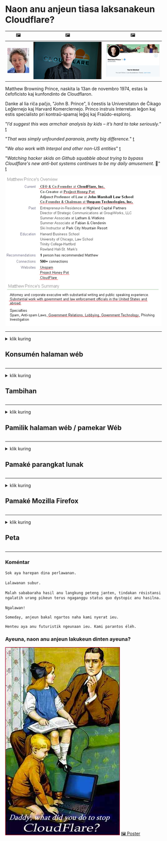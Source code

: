 # Naon anu anjeun tiasa laksanakeun Cloudflare?

| 🖼 | 🖼 | 🖼 |
| --- | --- | --- |
| ![](../image/matthew_prince_teen.jpg) | ![](../image/matthew_prince.jpg) | ![](../image/blockedbymatthewprince.jpg) |


Matthew Browning Prince, naskita la 13an de novembro 1974, estas la ĉefoficisto kaj kunfondinto de Cloudflaron.

Danke al lia riĉa paĉjo, "John B. Prince", li ĉeestis la Universitaton de Ĉikago Leĝlernejo kaj Harvard Komerclernejo.
Princo instruis Interretan leĝon kaj estis specialisto pri kontraŭ-spamaj leĝoj kaj Fraŭdo-esploroj.


"*I’d suggest this was armchair analysis by kids – it’s hard to take seriously.*" [t](https://www.theguardian.com/technology/2015/nov/19/cloudflare-accused-by-anonymous-helping-isis)

"*That was simply unfounded paranoia, pretty big difference.*"  [t](https://twitter.com/xxdesmus/status/992757936123359233)

"*We also work with Interpol and other non-US entities*" [t](https://twitter.com/eastdakota/status/1203028504184360960)

"*Watching hacker skids on Github squabble about trying to bypass Cloudflare's new anti-bot systems continues to be my daily amusement.* 🍿" [t](https://twitter.com/eastdakota/status/1273277839102656515)


![](../image/whoismp.jpg)

---


<details>
<summary>klik kuring

## Konsumén halaman wéb
</summary>


- Upami halaman wéb anu anjeun resep nganggo Cloudflare, bejakeun aranjeunna henteu nganggo Cloudflare.
  - Whining dina média sosial sapertos Facebook, Reddit, Twitter atanapi Mastodon henteu aya bedana. [Tindakan langkung leueur tibatan hashtags.](https://twitter.com/phyzonloop/status/1274132092490862594)
  - Coba kontak ka nu gaduh halaman wéb upami anjeun badé nguntungkeun.

[Cloudflare nyarios](https://github.com/Eloston/ungoogled-chromium/issues/783):
```
Kami ngarékoméndasikeun anjeun ngahontal ka pangurus pikeun jasa atanapi situs khusus anu anjeun pasihkeun sareng bagikeun pangalaman anjeun.
```

[Upami anjeun henteu nyungkeun éta, pamilik halaman wé moal terang masalah ieu.](../PEOPLE.md)

![](../image/liberapay.jpg)

[Conto anu suksés](https://counterpartytalk.org/t/turn-off-cloudflare-on-counterparty-co-plz/164/5).<br>
Anjeun gaduh masalah? [Angkat sora anjeun ayeuna.](https://github.com/maraoz/maraoz.github.io/issues/1) Conto ieu di handap.

```
Anjeun ngan ukur ngabantosan sénsor perusahaan sareng panjagaan massal.
http://crimeflare.eu.org
```

```
Halaman wéb anjeun aya di kebon pinding-privasi swasta CloudFlare.
http://crimeflare.eu.org
```

- Candak sababaraha waktos kanggo maca kabijakan privasi halaman wéb.
  - upami halaman wéb aya di tukangeun Cloudflare atanapi halaman wéb nganggo jasa anu nyambung kana Cloudflare.

Éta kedah ngajelaskeun naon anu "Cloudflare", sareng nyungkeun idin pikeun ngabagi data anjeun sareng Cloudflare. Gagal pikeun ngalakukeunana bakal ngahasilkeun ngalanggar kapercayaan sareng halaman wéb anu dimaksud kedah dihindari.

[Conto kawijakan privasi anu tiasa ditampi di dieu](https://archive.is/bDlTz) ("Subprocessors" > "Entity Name")

```
Kuring parantos maca kabijakan privasi anjeun sareng kuring henteu tiasa mendakan kecap Cloudflare.
Kuring nolak ngabagi data sareng anjeun upami anjeun teras-terasan masihan data abdi ka Cloudflare.
http://crimeflare.eu.org
```

Ieu mangrupikeun conto tina kabijakan privasi anu henteu ngagaduhan kecap Cloudflare.
[Liberland Jobs](https://archive.is/daKIr) [privacy policy](https://docsend.com/view/feiwyte):

![](../image/cfwontobey.jpg)

Cloudflare gaduh kabijakan privasi nyalira.
[Cloudflare resep jalma doxxing.](https://www.reddit.com/r/GamerGhazi/comments/2s64fe/be_wary_reporting_to_cloudflare/)

Ieu conto anu saé pikeun formulir pendaptaran halaman wéb.
AFAIK, nol halaman wé ngalakukeun ieu. Naha anjeun bakal percanten ka aranjeunna?

```
Ku ngaklik "Ngadaptarkeun XYZ", anjeun satuju kana istilah jasa sareng pernyataan privasi kami.
Anjeun ogé satuju pikeun ngabagi data anjeun sareng Cloudflare sareng ogé satuju kana pernyataan privasi cloudflare.
Upami Cloudflare ngabocorkeun inpormasi anjeun atanapi henteu ngantep anjeun nyambung kana sérver kami, éta sanés kalepatan kami. [*]

[ Daptar ] [ abdi henteu satuju ]
```
[*] [PEOPLE.md](../PEOPLE.md)


- Coba henteu nganggo jasa aranjeunna. Émut anjeun nuju diawaskeun ku Cloudflare.
  - ["I'm in your TLS, sniffin' your passworz"](../image/iminurtls.jpg)

- Milarian halaman wéb anu sanés. Aya alternatif sareng kasempetan dina internét!

- Ngayakinkeun babaturan anjeun pikeun ngagunakeun Tor unggal dinten.
  - Anonim kedahna standar internét kabuka!
  - [Catet yén proyék Tor henteu resep kana proyék ieu.](../HISTORY.md)

</details>

------

<details>
<summary>klik kuring

## Tambihan
</summary>

- Upami panyungsi anjeun nyaéta Firefox, Tor Browser, atanapi Ungoogled Chromium nganggo salah sahiji tambahan ieu di handap.
  - Upami anjeun hoyong nambihan tambahan tambihan anu sanés naroskeun heula.


| Nami | Pamekar | Ngarojong | Tiasa Blok | Tiasa Ngabéjaan | Chrome |
| -------- | -------- | -------- | -------- | -------- | -------- |
| [Bloku Cloudflaron MITM-Atakon](../subfiles/addon/bcma.md) | #Addon | [ ? ](http://crimeflare.eu.org/) | **Leres**     | **Leres**     |  **Leres** |
| [Ĉu ligoj estas vundeblaj al MITM-atako?](../subfiles/addon/ismm.md) | #Addon | [ ? ](http://crimeflare.eu.org/) | Henteu     | **Leres**     |  **Leres** |
| [Ĉu ĉi tiuj ligoj blokos Tor-uzanton?](../subfiles/addon/isat.md) | #Addon | [ ? ](http://crimeflare.eu.org/) | Henteu     | **Leres**     |  **Leres** |
| [Block Cloudflare MITM Attack](https://trac.torproject.org/projects/tor/attachment/ticket/24351/block_cloudflare_mitm_attack-1.0.14.1-an%2Bfx.xpi)<br>[**DELETED BY TOR PROJECT**](../HISTORY.md) | nullius | [ ? ](../tool/block_cloudflare_mitm_fx), [Link](http://crimeflare.eu.org/) | **Leres**     | **Leres**     |  Henteu |
| [TPRB](http://sw.nnpaefp7pkadbxxkhz2agtbv2a4g5sgo2fbmv3i7czaua354334uqqad.onion/) | Sw | [ ? ](http://sw.nnpaefp7pkadbxxkhz2agtbv2a4g5sgo2fbmv3i7czaua354334uqqad.onion/) | **Leres**     | **Leres**     |  Henteu |
| [Detect Cloudflare](https://addons.mozilla.org/en-US/firefox/addon/detect-cloudflare/) | Frank Otto | [ ? ](https://github.com/traktofon/cf-detect) | Henteu     | **Leres**     |  Henteu |
| [True Sight](https://addons.mozilla.org/en-US/firefox/addon/detect-cloudflare-plus/) | claustromaniac | [ ? ](https://github.com/claustromaniac/detect-cloudflare-plus) | Henteu     | **Leres**     |  Henteu |
| [Which Cloudflare datacenter am I visiting?](https://addons.mozilla.org/en-US/firefox/addon/cf-pop/) | 依云 | [ ? ](https://github.com/lilydjwg/cf-pop) | Henteu     | **Leres**     |  Henteu |
| [My Privacy DNS - Link Details](https://mypdns.org/infrastructure/mypdns-reporter/-/blob/master/client/addon.md#mypdns-link-details) | My Privacy DNS | [ ? ](https://mypdns.org/MypDNS/support/-/issues) | Ingen     | **Ja**     |  Ingen |


- "Decentraleyes" tiasa ngeureunkeun sambungan kana "CDNJS (Cloudflare)".
  - Éta nyegah seueur paménta pikeun ngahontal jaringan, sareng ngalayanan file lokal pikeun nyegah situs-situs rusak.
  - Pamekar ngajawab: "[very concerning indeed](https://github.com/Synzvato/decentraleyes/issues/236#issuecomment-352049501)", "[widespread usage severely centralizes the web](https://github.com/Synzvato/decentraleyes/issues/251#issuecomment-366752049)"

- [Anjeun tiasa ogé miceun atanapi henteu percanten sertipikat Cloudflare tina Otoritas Sértipikat anjeun (CA).](https://www.ssl.com/how-to/remove-root-certificate-firefox/)

</details>

------

<details>
<summary>klik kuring

## Pamilik halaman wéb / pamekar Wéb
</summary>


![](../image/word_cloudflarefree.jpg)

- Entong nganggo solusi Cloudflare, Periode.
  - Anjeun tiasa ngalakukeun langkung saé tibatan éta, leres? [Kieu kumaha miceun lalanggan Cloudflare, rencana, domain, atanapi akun.](https://support.cloudflare.com/hc/en-us/articles/200167776-Removing-subscriptions-plans-domains-or-accounts)

| 🖼 | 🖼 |
| --- | --- |
| ![](../image/htmlalertcloudflare.jpg) | ![](../image/htmlalertcloudflare2.jpg) |

- Hoyong palanggan langkung? Anjeun terang naon anu kedah dilakukeun. Hint nyaéta "garis di luhur".
  - [Halo, anjeun nyerat "Kami nyandak privasi anjeun sacara serius" tapi kuring ngagaduhan "Kasalahan 403 Dilarang Proksi Anonim Henteu Diidinan".](https://it.slashdot.org/story/19/02/19/0033255/stop-saying-we-take-your-privacy-and-security-seriously) Naha anjeun ngahalangan Tor Atanapi VPN? Sareng naha anjeun ngahalangan surelek samentawis?

![](../image/anonexist.jpg)

- Ngagunakeun Cloudflare bakal ningkatkeun kamungkinan pareum. Datang moal tiasa aksés kana halaman wéb anjeun upami sérver anjeun turun atanapi Cloudflare pareum.
  - [Naha anjeun leres-leres pikir Cloudflare henteu pernah turun?](https://www.ibtimes.com/cloudflare-down-not-working-sites-producing-504-gateway-timeout-errors-2618008) [Another](https://twitter.com/Jedduff/status/1097875615997399040) [sample](https://twitter.com/search?f=tweets&vertical=default&q=Cloudflare%20is%20having%20problems). [Need more](../PEOPLE.md)?

![](../image/cloudflareinternalerror.jpg)

- Ngagunakeun Cloudflare pikeun proxy "jasa API" anjeun, "server pembaruan parangkat lunak" atanapi "RSS feed" bakal ngarugikeun palanggan anjeun. Hiji nasabah nyauran anjeun sareng nyarios "Kuring henteu tiasa nganggo API anjeun deui", sareng anjeun henteu terang naon anu nuju lumangsung. Cloudflare tiasa cicingeun meungpeuk konsumén anjeun. Naha saur anjeun henteu kunanaon?
  - Aya seueur RSS reader client sareng RSS reader jasa online. Naha anjeun nyebarkeun RSS feed upami anjeun henteu ngijinkeun jalma ngalanggan?

![](../image/rssfeedovercf.jpg)

- Naha anjeun peryogi sertipikat HTTPS? Anggo "Hayu Énkripsi" atanapi mésér waé ti perusahaan CA.

- Naha anjeun peryogi sérver DNS? Henteu tiasa nyetél sérver anjeun nyalira? Kumaha upami aranjeunna: [Hurricane Electric Free DNS](https://dns.he.net/), [Dyn.com](https://dyn.com/dns/), [1984 Hosting](https://www.1984hosting.com/), [Afraid.Org (Admin hapus akun anjeun upami anjeun nganggo TOR)](https://freedns.afraid.org/)
  - [Alternativoj al DNS](../subfiles/alternative/domaindns.md)

- Milarian jasa hosting? Gratis waé? Kumaha upami aranjeunna: [Onion Service](http://vww6ybal4bd7szmgncyruucpgfkqahzddi37ktceo3ah7ngmcopnpyyd.onion/en/security/network-security/tor/onionservices-best-practices), [Free Web Hosting Area](https://freewha.com/), [Autistici/Inventati Web Site Hosting](https://www.autinv5q6en4gpf4.onion/services/website), [Github Pages](https://pages.github.com/), [Surge](https://surge.sh/)
  - [Alternatipna pikeun Cloudflare](../subfiles/alternative/cloudflare.md)

- Naha anjeun nganggo "cloudflare-ipfs.com"? [Naha anjeun terang Cloudflare IPFS goréng?](../PEOPLE.md)

- Pasang Firewall Aplikasi Wéb sapertos OWASP sareng Fail2Ban dina sérver anjeun sareng atur leres-leres na.
  - Meungpeung Tor sanés jalan kaluarna. Entong ngahukum sadayana ngan pikeun pangguna goréng leutik.

- Alihan atanapi blokir pangguna "Cloudflare Warp" tina teu aksés kana halaman wéb anjeun. Sareng nyayogikeun alesan upami tiasa.

> Daptar IP: "[Kisaran IP Cloudflare ayeuna](cloudflare_inc/)"

> A: Ngan blok aranjeunna

```
server {
...
deny 173.245.48.0/20;
deny 103.21.244.0/22;
deny 103.22.200.0/22;
deny 103.31.4.0/22;
deny 141.101.64.0/18;
deny 108.162.192.0/18;
deny 190.93.240.0/20;
deny 188.114.96.0/20;
deny 197.234.240.0/22;
deny 198.41.128.0/17;
deny 162.158.0.0/15;
deny 104.16.0.0/12;
deny 172.64.0.0/13;
deny 131.0.72.0/22;
deny 2400:cb00::/32;
deny 2606:4700::/32;
deny 2803:f800::/32;
deny 2405:b500::/32;
deny 2405:8100::/32;
deny 2a06:98c0::/29;
deny 2c0f:f248::/32;
...
}
```

> B: Alihan ka halaman peringatan

```
http {
...
geo $iscf {
default 0;
173.245.48.0/20 1;
103.21.244.0/22 1;
103.22.200.0/22 1;
103.31.4.0/22 1;
141.101.64.0/18 1;
108.162.192.0/18 1;
190.93.240.0/20 1;
188.114.96.0/20 1;
197.234.240.0/22 1;
198.41.128.0/17 1;
162.158.0.0/15 1;
104.16.0.0/12 1;
172.64.0.0/13 1;
131.0.72.0/22 1;
2400:cb00::/32 1;
2606:4700::/32 1;
2803:f800::/32 1;
2405:b500::/32 1;
2405:8100::/32 1;
2a06:98c0::/29 1;
2c0f:f248::/32 1;
}
...
}

server {
...
if ($iscf) {rewrite ^ https://example.com/cfwsorry.php;}
...
}

<?php
header('HTTP/1.1 406 Not Acceptable');
echo <<<CLOUDFLARED
Thank you for visiting ourwebsite.com!<br />
We are sorry, but we can't serve you because your connection is being intercepted by Cloudflare.<br />
Please read http://crimeflare.eu.org for more information.<br />
CLOUDFLARED;
die();
```

- Siapkeun Tor Onion Service atanapi I2P insite upami anjeun percanten kabébasan sareng ngabagéakeun pangguna anonim.

- Ménta naséhat ti palanggan séjén Clearnet / Tor dual website sareng damel sobat anonim!

</details>

------

<details>
<summary>klik kuring

## Pamaké parangkat lunak
</summary>


- Discord nganggo CloudFlare. Alternatipna? Kami nyarankeun [**Briar** (Android)](https://f-droid.org/en/packages/org.briarproject.briar.android/), [Ricochet (PC)](https://ricochet.im/), [Tox + Tor (Android/PC)](https://tox.chat/download.html)
  - Briar kalebet Tor daemon janten anjeun henteu kedah masang Orbot.
  - Pamekar Qwtch, Buka Privasi, ngahapus proyék stop_cloudflare tina jasa gitna tanpa aya bewara.

- Upami anjeun nganggo Debian GNU / Linux, atanapi turunan naon waé, langganan: [bug #831835](https://bugs.debian.org/cgi-bin/bugreport.cgi?bug=831835). Sareng upami anjeun tiasa, bantosan verifikasi tambalan, sareng bantosan pangropéa kana kacindekan anu leres naha éta kedah ditampi.

- Salawasna nyarankeun panyungsi ieu.

| Nami | Pamekar | Ngarojong | Koméntar |
| -------- | -------- | -------- | -------- |
| [Ungoogled-Chromium](https://ungoogled-software.github.io/ungoogled-chromium-binaries/) | Eloston | [ ? ](https://github.com/Eloston/ungoogled-chromium) | PC (Win, Mac, Linux)  _!Tor_ |
| [Bromite](https://www.bromite.org/fdroid) | Bromite | [ ? ](https://github.com/bromite/bromite/issues) | Android  _!Tor_ |
| [Tor Browser](https://www.torproject.org/download/) | Tor Project | [ ? ](https://support.torproject.org/) | PC (Win, Mac, Linux)  _Tor_|
| [Tor Browser Android](https://www.torproject.org/download/) | Tor Project | [ ? ](https://support.torproject.org/) | Android  _Tor_|
| [Onion Browser](https://itunes.apple.com/us/app/onion-browser/id519296448?mt=8) | Mike Tigas | [ ? ](https://github.com/OnionBrowser/OnionBrowser/issues) | Apple iOS  _Tor_|
| [GNU/Icecat](https://www.gnu.org/software/gnuzilla/) | GNU | [ ? ](https://www.gnu.org/software/gnuzilla/) | PC (Linux) |
| [IceCatMobile](https://f-droid.org/en/packages/org.gnu.icecat/) | GNU | [ ? ](https://lists.gnu.org/mailman/listinfo/bug-gnuzilla) | Android |
| [Iridium Browser](https://iridiumbrowser.de/about/) | Iridium | [ ? ](https://github.com/iridium-browser/iridium-browser/) | PC (Win, Mac, Linux, OpenBSD) |


Privasi parangkat lunak sanésna henteu sampurna. Ieu henteu hartosna browser Tor "sampurna".
Teu aya 100% aman atanapi 100% pribadi dina internét sareng téknologi.

- Entong nganggo Tor? Anjeun tiasa nganggo panyungsi naon waé nganggo Tor daemon.
  - [Catet yén proyék Tor henteu resep ieu.](https://support.torproject.org/tbb/tbb-9/) Anggo Tor Browser upami anjeun sanggup.
- [Kumaha cara nganggo Chromium nganggo Tor](../subfiles/chromium_tor.md)


Hayu urang ngobrolkeun privasi parangkat lunak sanés.

- [Upami anjeun leres-leres kedah nganggo Firefox, pilih "Firefox ESR".](https://www.mozilla.org/en-US/firefox/organizations/)
  - [Firefox - Spyware Watchdog](https://spyware.neocities.org/articles/firefox.html)
  - [Firefox nolak pidato bébas, ngalarang ucapan bébas](https://web.archive.org/web/20200423010026/https://reclaimthenet.org/firefox-rejects-free-speech-bans-free-speech-commenting-plugin-dissenter-from-its-extensions-gallery/)
  - ["100+ downvotes. Sigana mah naros ka perusahaan parangkat lunak pikeun nempel ... parangkat lunak ngan seueur teuing ayeuna-ayeuna."](https://old.reddit.com/r/firefox/comments/gutdiw/weve_got_work_to_do_the_mozilla_blog/fslbbb6/)
  - [Ih, naha Firefox nunjukkeun kuring aya tautan anu disponsoran dina bilah URL kuring?](https://www.reddit.com/r/firefox/comments/jybx2w/uh_why_is_firefox_showing_me_sponsored_links_in/)
  - [Mozilla - Iblis ngajelma](https://digdeeper.neocities.org/ghost/mozilla.html)

- [Émut, Mozilla nganggo jasa Cloudflare.](https://www.robtex.com/dns-lookup/www.mozilla.org) [Aranjeunna ogé nganggo layanan DNS Cloudflare dina produkna.](https://www.theregister.co.uk/2018/03/21/mozilla_testing_dns_encryption/)

- [Mozilla sacara resmi nolak tikét ieu.](https://bugzilla.mozilla.org/show_bug.cgi?id=1426618)

- [Firefox Focus mangrupikeun guyonan.](https://github.com/mozilla-mobile/focus-android/issues/1743) [Aranjeunna janji bakal mareuman teleméri tapi aranjeunna ngarobihna.](https://github.com/mozilla-mobile/focus-android/issues/4210)

- [PaleMoon / developer Basilisk resep Cloudflare.](https://github.com/mozilla-mobile/focus-android/issues/1743#issuecomment-345993097)
  - [Pale Moon's Archive Server hacked sareng nyebarkeun malware salami 18 Bulan](https://www.reddit.com/r/privacytoolsIO/comments/cc808y/pale_moons_archive_server_hacked_and_spread/)
  - Anjeunna ogé benci ka pangguna Tor - "[Hayu janten mumusuhan Tor. Saur kuring seueur situs kedah ngamusuhan Tor ngemutan faktor panyiksa anu luhur pisan.](https://github.com/yacy/yacy_search_server/issues/314#issuecomment-565932097)"

- [Waterhio ngagaduhan masalah "telepon rumah" parah](https://spyware.neocities.org/articles/waterfox.html)

- [Google Chrome mangrupikeun spyware.](https://www.gnu.org/proprietary/malware-google.en.html)
  - [Google propil kagiatan anjeun.](https://spyware.neocities.org/articles/chrome.html)

- [SRWare Iron ngadamel telepon sambungan anu seueur teuing.](https://spyware.neocities.org/articles/iron.html) Éta ogé nyambung kana domain google.

- [Wani Pelacak daptar whitelist Facebook / Twitter.](https://www.bleepingcomputer.com/news/security/facebook-twitter-trackers-whitelisted-by-brave-browser/)
  - [Ieu langkung seueur masalah.](https://spyware.neocities.org/articles/brave.html)
  - [binance apiliasi ID](https://twitter.com/cryptonator1337/status/1269594587716374528)

- [Microsoft Edge ngamungkinkeun Facebook ngajalankeun kode Flash di tukangeun pangguna.](https://www.zdnet.com/article/microsoft-edge-lets-facebook-run-flash-code-behind-users-backs/)

- [Vivaldi henteu ngahargaan privasi anjeun.](https://spyware.neocities.org/articles/vivaldi.html)

- [Tingkat spyware Opera: Kacida Tinggina](https://spyware.neocities.org/articles/opera.html)

- Apple iOS: [Anjeun henteu kedah nganggo ios pisan, utamina kusabab malware.](https://www.gnu.org/proprietary/malware-apple.html)

Kituna kami nyarankeun tabel di luhur waé. Teu aya anu sanés.

</details>

------

<details>
<summary>klik kuring

## Pamaké Mozilla Firefox
</summary>


- "Firefox Nightly" bakal ngirim inpormasi tingkat debug ka sérver Mozilla tanpa metodeu opt-out.
  - [Server Mozilla ngahiung Cloudflare](https://www.digwebinterface.com/?hostnames=www.mozilla.org%0D%0Amozilla.cloudflare-dns.com&type=&ns=resolver&useresolver=8.8.4.4&nameservers=)

- Tiasa dilarang Firefox pikeun nyambung ka sérver Mozilla.
  - [Pitunjuk témplat kawijakan-Mozilla](https://github.com/mozilla/policy-templates/blob/master/README.md)
  - Émut trik ieu panginten lirén damel dina vérsi engké sabab Mozilla resep daptar bodas sorangan.
  - Anggo firewall sareng saringan DNS pikeun meungpeuk aranjeunna sadayana.

"`/distribution/policies.json`"

>     "WebsiteFilter": {
> 		"Block": [
> 		"*://*.mozilla.com/*",
> 		"*://*.mozilla.net/*",
> 		"*://*.mozilla.org/*",
> 		"*://webcompat.com/*",
> 		"*://*.firefox.com/*",
> 		"*://*.thunderbird.net/*",
> 		"*://*.cloudflare.com/*"
> 		]
>     },


- ~~Laporkeun bug dina Tracker mozilla, ngawartosan aranjeunna henteu nganggo Cloudflare.~~ Aya laporan bug ngeunaan bugzilla. Seueur jalma dipasang masalahna, tapi bugna disumputkeun ku admin di 2018.

- Anjeun tiasa nganonaktifkeun DoH di Firefox.
  - [Ngarobih panyadia DNS standar tina firefox](../subfiles/change-firefox-dns.md)

![](../image/firefoxdns.jpg)

- [Upami anjeun hoyong nganggo non-ISP DNS, pertimbangkeun nganggo jasa OpenNIC Tier2 DNS atanapi jasa DNS sanés Cloudflare.](https://wiki.opennic.org/start)
![](../image/opennic.jpg)
  - Blok Cloudflare nganggo DNS. [Crimeflare DNS](../subfiles/service/publicdns.md)

- Anjeun tiasa nganggo Tor salaku DNS resolver. [Upami anjeun sanés ahli Tor, naroskeun patarosan di dieu.](https://tor.stackexchange.com/)

> **Kumaha?**
> 1. Unduh Tor sareng pasang kana komputer anjeun.
> 2. Tambihkeun garis ieu kana file "torrc".
> DNSPort 127.0.0.1:53
> 3. Balikan deui Tor.
> 4. Atur sérver DNS komputer anjeun ka "127.0.0.1".

</details>

------

<details>
<summary>klik kuring

## Peta
</summary>


- Wartoskeun ka batur sakuriling anjeun ngeunaan bahaya Cloudflare.

- [Bantosan ningkatkeun gudang ieu.](http://crimeflare.eu.org)
  - Boh daptar, argumén ngalawan éta sareng detilna.

- [Dokumén sareng umumkeun pisan dimana aya masalah sareng Cloudflare (sareng perusahaan anu sami), pastikeun disebatkeun Repository ieu nalika anjeun ngalakukeunana](http://crimeflare.eu.org) :)

- Kéngingkeun seueur jalmi anu ngagunakeun Tor sacara standar janten aranjeunna tiasa ngalaman wéb tina sudut pandang anu béda-béda dunya.

- Grup ngamimitian, dina média sosial sareng daging, didédikasikeun pikeun ngabébaskeun dunya ti Cloudflare.

- Upami pantes, kaitkeun ka grup ieu dina Repository ieu - ieu tiasa janten tempat pikeun koordinasi damel babarengan salaku grup.

- [Mimitian coop anu tiasa nyayogikeun alternatif anu sanés perusahaan pikeun Cloudflare.](../subfiles/alternative/cloudflare.md)

- Hayu urang terang ngeunaan naon waé alternatif pikeun ngabantosan sahenteuna masihan sababaraha pertahanan berlapis ngalawan Cloudflare.

- Upami anjeun palanggan Cloudflare, atur pangaturan privasi anjeun, sareng ngantosan éta ngalanggar.
  - [Maka bawa aranjeunna dina tuduhan palanggaran anti spam / privasi.](https://twitter.com/thexpaw/status/1108424723233419264)

- Upami anjeun aya di Amérika Serikat sareng halaman wéb anu dimaksud mangrupikeun bank atanapi akuntan, cobi bawa tekanan hukum dina Gramm – Leach – Bliley Act, atanapi Amérika anu ngagaduhan DIsability Act sareng ngalaporkeun deui ka kami dugi ka mana anjeun dugi .

- Upami halaman wéb mangrupikeun situs pamaréntahan, cobian bawa tekanan hukum dina amandemen 1 Konstitusi AS.

- Upami anjeun warga nagara UÉ, ngahubungi halaman wéb pikeun ngirim inpormasi pribadi anjeun dina Peraturan Perlindungan Data Umum. Upami aranjeunna nolak masihan inpormasi anjeun, éta mangrupikeun palanggaran hukum.

- Pikeun perusahaan anu ngaku nawiskeun jasa dina halaman wébna coba dilaporkeun salaku "iklan palsu" ka organisasi perlindungan konsumen sareng BBB. Jaba Cloudflare dilayanan ku server Cloudflare.

- [ITU nunjukkeun dina kontéks AS yén Cloudflare parantos mimiti cekap ageung yén hukum anti monopoli tiasa diturunkeun ka aranjeunna.](https://www.itu.int/en/ITU-T/Workshops-and-Seminars/20181218/Documents/Geoff_Huston_Presentation.pdf)

- Éta panginten yén GNU GPL versi 4 tiasa kalebet bekel ngalawan nyimpen kode sumber di tukangeun jasa sapertos kitu, meryogikeun sadaya program GPLv4 sareng engké anu sahenteuna kode sumber tiasa diaksés ngalangkungan médium anu henteu ngabédakeun pangguna Tor.

- [Se vi uzas Mastodon bonvolu sekvi la konton Mitigator](../subfiles/service/altlink.md).

</details>

------

### Koméntar

```
Sok aya harepan dina perlawanan.

Lalawanan subur.

Malah sababaraha hasil anu langkung peteng janten, tindakan résistansi ngalatih urang pikeun terus ngaganggu status quo dystopic anu hasilna.

Ngalawan!
```

```
Someday, anjeun bakal ngartos naha kami nyerat ieu.
```

```
Henteu aya anu futuristik ngeunaan ieu. Kami parantos éléh.
```

### Ayeuna, naon anu anjeun lakukeun dinten ayeuna?


![](../image/stopcf.jpg) [🖼 Poster](../image/poster/README.md)
